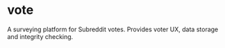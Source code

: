 # vote
A surveying platform for Subreddit votes. Provides voter UX, data storage and integrity checking.
